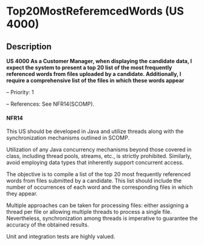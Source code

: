 # Top20MostReferemcedWords (US 4000)

## Description

**US 4000 As a Customer Manager, when displaying the candidate data, I expect the
system to present a top 20 list of the most frequently referenced words from files
uploaded by a candidate. Additionally, I require a comprehensive list of the files in
which these words appear**

– Priority: 1

– References: See NFR14(SCOMP).

#### NFR14

This US should be developed in Java and utilize threads along with the
synchronization mechanisms outlined in SCOMP.

Utilization of any Java concurrency mechanisms beyond those covered in class,
including thread pools, streams, etc., is strictly prohibited. Similarly, avoid employing
data types that inherently support concurrent access.

The objective is to compile a list of the top 20 most frequently referenced words from
files submitted by a candidate. This list should include the number of occurrences of
each word and the corresponding files in which they appear.

Multiple approaches can be taken for processing files: either assigning a thread per
file or allowing multiple threads to process a single file. Nevertheless,
synchronization among threads is imperative to guarantee the accuracy of the
obtained results.

Unit and integration tests are highly valued.
